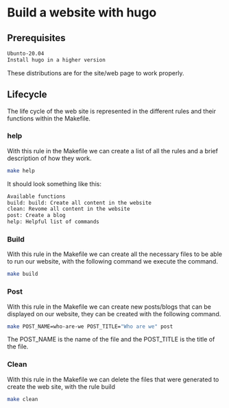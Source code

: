 # Build a website with hugo

## Prerequisites

```bash
Ubunto-20.04
Install hugo in a higher version
```

These distributions are for the site/web page to work properly.

## Lifecycle

The life cycle of the web site is represented in the different rules and their functions within the Makefile.

### help

With this rule in the Makefile we can create a list of all the rules and a brief description of how they work.

```bash
make help
```

It should look something like this:

```bash
Available functions
build: build: Create all content in the website
clean: Revome all content in the website
post: Create a blog
help: Helpful list of commands
```

### Build

With this rule in the Makefile we can create all the necessary files to be able to run our website, with the following command we execute the command.

```bash
make build
```

### Post

With this rule in the Makefile we can create new posts/blogs that can be displayed on our website, they can be created with the following command.

```bash
make POST_NAME=who-are-we POST_TITLE="Who are we" post
```

The POST_NAME is the name of the file and the POST_TITLE is the title of the file.

### Clean

With this rule in the Makefile we can delete the files that were generated to create the web site, with the rule build

```bash
make clean
```

